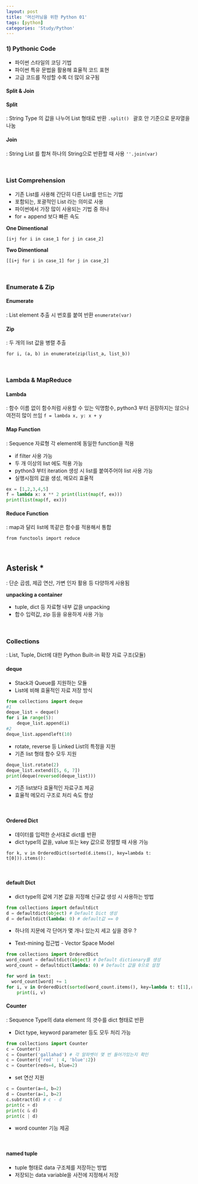 ```yaml
---
layout: post
title: '머신러닝을 위한 Python 01'
tags: [python]
categories: 'Study/Python'
---
```


### 1) Pythonic Code

- 파이썬 스타일의 코딩 기법
- 파이썬 특유 문법을 활용해 효율적 코드 표현
- 고급 코드를 작성할 수록 더 많이 요구됨



#### Split & Join

#### Split

: String Type 의 값을 나누어 List 형태로 반환
`.split() ` 괄호 안 기준으로 문자열을 나눔



#### Join

: String List 를 합쳐 하나의 String으로 반환할 때 사용
`''.join(var)`

<br>

### List Comprehension

- 기존 List를 사용해 간단히 다른 List를 만드는 기법
- 포함되는, 포괄적인 List 라는 의미로 사용
- 파이썬에서 가장 많이 사용되는 기법 중 하나
- for + append 보다 빠른 속도



**One Dimentional**

`[i+j for i in case_1 for j in case_2]`



**Two Dimentional**

`[[i+j for i in case_1] for j in case_2]`

<br>

### Enumerate & Zip

#### Enumerate

: List element 추출 시 번호를 붙여 반환
`enumerate(var)`



#### Zip

: 두 개의 list 값을 병렬 추출

`for i, (a, b) in enumerate(zip(list_a, list_b))`

<br>

### Lambda & MapReduce

#### Lambda

: 함수 이름 없이 함수처럼 사용할 수 있는 익명함수, python3 부터 권장하지는 않으나 여전히 많이 쓰임
`f = lambda x, y: x + y`



#### Map Function

: Sequence 자료형 각 element에 동일한 function을 적용

- if filter 사용 가능
- 두 개 이상의 list 에도 적용 가능
- python3 부터 iteration 생성 시 list를 붙여주어야 list 사용 가능
- 실행시점의 값을 생성, 메모리 효율적

```python
ex = [1,2,3,4,5]
f = lambda x: x ** 2 print(list(map(f, ex)))
print(list(map(f, ex)))
```



####  Reduce Function

: map과 달리 list에 똑같은 함수를 적용해서 통합

`from functools import reduce`

<br>

## Asterisk *

: 단순 곱셈, 제곱 연산, 가변 인자 활용 등 다양하게 사용됨

**unpacking a container**

- tuple, dict 등 자료형 내부 값을 unpacking
- 합수 입력값, zip 등을 유용하게 사용 가능

<br>

### Collections

: List, Tuple, Dict에 대한 Python Built-in 확장 자료 구조(모듈)



#### deque

- Stack과 Queue를 지원하는 모듈
- List에 비해 효율적인 자료 저장 방식

```python
from collections import deque
#1
deque_list = deque()
for i in range(5):
    deque_list.append(i)
#2
deque_list.appendleft(10)
```



- rotate, reverse 등 Linked List의 특정을 지원
- 기존 list 형태 함수 모두 지원

```python
deque_list.rotate(2)
deque_list.extend([5, 6, 7])
print(deque(reversed(deque_list)))
```



- 기존 list보다 효율적인 자료구조 제공
- 효율적 메모리 구조로 처리 속도 향상

<br>

#### Ordered Dict

- 데이터를 입력한 순서대로 dict를 반환
- dict type의 값을, value 또는 key 값으로 정렬할 때 사용 가능

`for k, v in OrderedDict(sorted(d.items(), key=lambda t: t[0])).items():`

<br>

#### default Dict

- dict type의 값에 기본 값을 지정해 신규값 생성 시 사용하는 방법

```python
from collections import defaultdict
d = defaultdict(object) # Default Dict 생성
d = defaultdict(lambda: 0) # default값 == 0
```

- 하나의 지문에 각 단어가 몇 개나 있는지 세고 싶을 경우 ?

- Text-mining 접근법 - Vector Space Model

```python
from collections import OrderedDict
word_count = defaultdict(object) # Default dictionary를 생성
word_count = defaultdict(lambda: 0) # Default 값을 0으로 설정

for word in text:
  word_count[word] += 1
for i, v in OrderedDict(sorted(word_count.items(), key=lambda t: t[1],reverse=True)).items():
    print(i, v)
```



#### Counter

: Sequence Type의 data element 의 갯수를 dict 형태로 반환

- Dict type, keyword parameter 등도 모두 처리 가능

```python
from collections import Counter
c = Counter()
c = Counter('gallahad') # 각 알파벳이 몇 번 들어가있는지 확인
c = Counter({'red' : 4, 'blue':2})
c = Counter(reds=4, blue=2)
```



- set 연산 지원

```python
c = Counter(a=4, b=2)
d = Counter(a=1, b=2)
c.subtract(d) # c - d
print(c + d)
print(c & d)
print(c | d)
```



- word counter 기능 제공

<br>

#### named tuple

- tuple 형태로 data 구조체를 저장하는 방법
- 저장되는 data variable을 사전에 지정해서 저장
